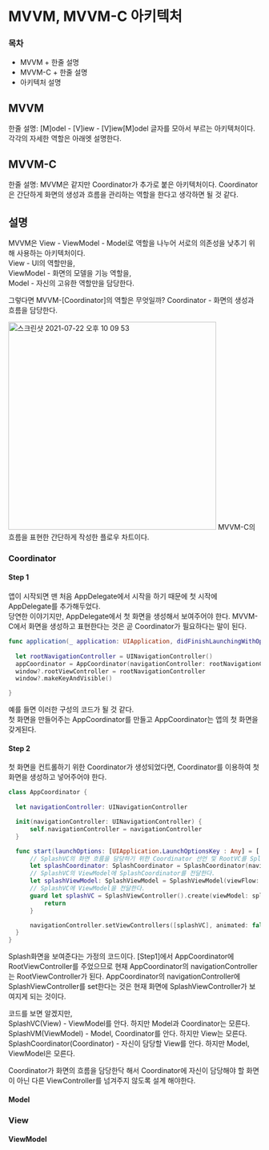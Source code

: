 # MVVM, MVVM-C 아키텍처
### 목차
- MVVM + 한줄 설명
- MVVM-C + 한줄 설명
- 아키텍처 설명

## MVVM
한줄 설명: [M]odel - [V]iew - [V]iew[M]odel 글자를 모아서 부르는 아키텍처이다.
각각의 자세한 역할은 아래엣 설명한다.

## MVVM-C
한줄 설명: MVVM은 같지만 Coordinator가 추가로 붙은 아키텍처이다.
Coordinator은 간단하게 화면의 생성과 흐름을 관리하는 역할을 한다고 생각하면 될 것 같다.

## 설명
MVVM은 View - ViewModel - Model로 역할을 나누어 서로의 의존성을 낮추기 위해 사용하는 아키텍처이다.  
View - UI의 역할만을,  
ViewModel - 화면의 모델을 기능 역할을,  
Model - 자신의 고유한 역할만을 담당한다.

그렇다면 MVVM-[Coordinator]의 역할은 무엇일까?
Coordinator - 화면의 생성과 흐름을 담당한다.

<img width="415" alt="스크린샷 2021-07-22 오후 10 09 53" src="https://user-images.githubusercontent.com/55477102/126779960-8aae4996-fb50-4ed4-914c-4626040e1fad.png">
MVVM-C의 흐름을 표현한 간단하게 작성한 플로우 차트이다.  

### Coordinator
#### Step 1
앱이 시작되면 맨 처음 AppDelegate에서 시작을 하기 때문에 첫 시작에 AppDelegate를 추가해두었다.  
당연한 이야기지만, AppDelegate에서 첫 화면을 생성해서 보여주어야 한다.
MVVM-C에서 화면을 생성하고 표현한다는 것은 곧 Coordinator가 필요하다는 말이 된다.
```Swift
func application(_ application: UIApplication, didFinishLaunchingWithOptions launchOptions: [UIApplicationLaunchOptionsKey: Any]?) -> Bool {
        
  let rootNavigationController = UINavigationController()
  appCoordinator = AppCoordinator(navigationController: rootNavigationController)
  window?.rootViewController = rootNavigationController
  window?.makeKeyAndVisible()

}
```
예를 들면 이러한 구성의 코드가 될 것 같다.  
첫 화면을 만들어주는 AppCoordinator를 만들고 AppCoordinator는 앱의 첫 화면을 갖게된다.

#### Step 2
첫 화면을 컨트롤하기 위한 Coordinator가 생성되었다면, Coordinator를 이용하여 첫 화면을 생성하고 넣어주어야 한다.  

```Swift
class AppCoordinator {
  
  let navigationController: UINavigationController

  init(navigationController: UINavigationController) {
      self.navigationController = navigationController
  }

  func start(launchOptions: [UIApplication.LaunchOptionsKey : Any] = [:]) {
      // SplashVC의 화면 흐름을 담당하기 위한 Coordinator 선언 및 RootVC를 SplashCoordinator에게 전달.
      let splashCoordinator: SplashCoordinator = SplashCoordinator(navigationController: navigationController)
      // SplashVC의 ViewModel에 SplashCoordinator를 전달한다.
      let splashViewModel: SplashViewModel = SplashViewModel(viewFlow: splashCoordinator)
      // SplashVC에 ViewModel을 전달한다.
      guard let splashVC = SplashViewController().create(viewModel: splashViewModel) else {
          return
      }

      navigationController.setViewControllers([splashVC], animated: false)
  }
}
```
Splash화면을 보여준다는 가정의 코드이다.
[Step1]에서 AppCoordinator에 RootViewController를 주었으므로 현재 AppCoordinator의 navigationController는 RootViewController가 된다.
AppCoordinator의 navigationController에 SplashViewController를 set한다는 것은 현재 화면에 SplashViewController가 보여지게 되는 것이다.

코드를 보면 알겠지만,  
SplashVC(View) - ViewModel를 안다. 하지만 Model과 Coordinator는 모른다.
SplashVM(ViewModel) - Model, Coordinator를 안다. 하지만 View는 모른다.
SplashCoordinator(Coordinator) - 자신이 담당할 View를 안다. 하지만 Model, ViewModel은 모른다.

Coordinator가 화면의 흐름을 담당한닥 해서 Coordinator에 자신이 담당해야 할 화면이 아닌 다른 ViewController를 넘겨주지 않도록 설계 해야한다.


#### Model

### View

#### ViewModel






